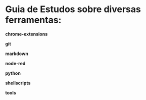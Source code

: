 # Guia de Estudos sobre diversas ferramentas: 

**chrome-extensions**

**git**

**markdown**

**node-red**

**python**

**shellscripts**

**tools**

